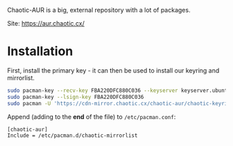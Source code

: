 Chaotic-AUR is a big, external repository with a lot of packages.

Site: https://aur.chaotic.cx/

# Installation

First, install the primary key - it can then be used to install our keyring and mirrorlist.

```sh
sudo pacman-key --recv-key FBA220DFC880C036 --keyserver keyserver.ubuntu.com
sudo pacman-key --lsign-key FBA220DFC880C036
sudo pacman -U 'https://cdn-mirror.chaotic.cx/chaotic-aur/chaotic-keyring.pkg.tar.zst' 'https://cdn-mirror.chaotic.cx/chaotic-aur/chaotic-mirrorlist.pkg.tar.zst'
```


Append (adding to the **end** of the file) to `/etc/pacman.conf`:

```
[chaotic-aur]   
Include = /etc/pacman.d/chaotic-mirrorlist
```